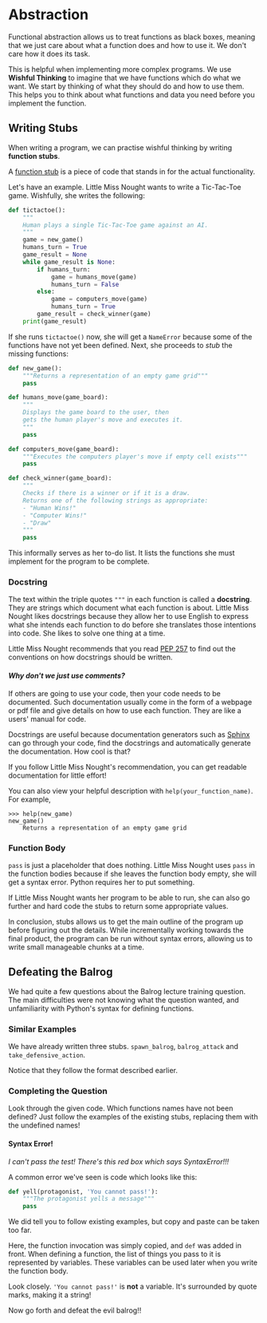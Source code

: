 # Abstraction

Functional abstraction allows us to treat functions as black boxes,
meaning that we just care about what a function does and how to use it.
We don't care how it does its task.

This is helpful when implementing more complex programs.
We use **Wishful Thinking** to imagine that we have functions
which do what we want.
We start by thinking of what they should do and how to use them.
This helps you to think about what functions and data you need
before you implement the function.

## Writing Stubs

When writing a program, we can practise wishful thinking by writing
**function stubs**.

A [function stub](https://en.wikipedia.org/wiki/Method_stub)
is a piece of code that stands in for the actual functionality.

Let's have an example. Little Miss Nought wants to write a Tic-Tac-Toe game. Wishfully, she writes the following:

```python
def tictactoe():
    """
    Human plays a single Tic-Tac-Toe game against an AI.
    """
    game = new_game()
    humans_turn = True
    game_result = None
    while game_result is None:
        if humans_turn:
            game = humans_move(game)
            humans_turn = False
        else:
            game = computers_move(game)
            humans_turn = True
        game_result = check_winner(game)
    print(game_result)
```

If she runs `tictactoe()` now, she will get a `NameError` because
some of the functions have not yet been defined. Next, she proceeds to *stub* the missing functions:

```python
def new_game():
    """Returns a representation of an empty game grid"""
    pass

def humans_move(game_board):
    """
    Displays the game board to the user, then
    gets the human player's move and executes it.
    """
    pass

def computers_move(game_board):
    """Executes the computers player's move if empty cell exists"""
    pass

def check_winner(game_board):
    """
    Checks if there is a winner or if it is a draw.
    Returns one of the following strings as appropriate:
    - "Human Wins!"
    - "Computer Wins!"
    - "Draw"
    """
    pass
```

This informally serves as her to-do list. It lists the functions she must implement for the program to be complete.



### Docstring

The text within the triple quotes `"""` in each function is called a **docstring**. They are strings which document what each function is about. Little Miss Nought likes docstrings because they allow her to use English to express what she intends each function to do before she translates those intentions into code. She likes to solve one thing at a time.

Little Miss Nought recommends that you read [PEP 257](https://www.python.org/dev/peps/pep-0257/) to find out the conventions on how docstrings should be written.


#### *Why don't we just use comments?*

If others are going to use your code, then your code needs to be documented. Such documentation usually come in the form of a webpage or pdf file and give details on how to use each function. They are like a users' manual for code.

Docstrings are useful because documentation generators such as
[Sphinx](http://www.sphinx-doc.org/en/stable/) can go through your code, find the docstrings and automatically generate the documentation. How cool is that?

If you follow Little Miss Nought's recommendation,
you can get readable documentation for little effort!

You can also view your helpful description with `help(your_function_name)`. For example,

```
>>> help(new_game)
new_game()
    Returns a representation of an empty game grid
```



### Function Body

`pass` is just a placeholder that does nothing.
Little Miss Nought uses `pass` in the function bodies because
if she leaves the function body empty,
she will get a syntax error. Python requires her to put something.

If Little Miss Nought wants her program to be able to run, she can also go further and hard code the stubs to return some appropriate values.



In conclusion, stubs allows us to get the main outline of the program up
before figuring out the details.
While incrementally working towards the final product,
the program can be run without syntax errors, allowing us to write
small manageable chunks at a time.



## Defeating the Balrog

We had quite a few questions about the Balrog lecture training question.
The main difficulties were not knowing what the question wanted,
and unfamiliarity with Python's syntax for defining functions.

### Similar Examples

We have already written three stubs.
`spawn_balrog`, `balrog_attack` and `take_defensive_action`.

Notice that they follow the format described earlier.

### Completing the Question

Look through the given code. Which functions names have not been defined?
Just follow the examples of the existing stubs,
replacing them with the undefined names!

#### Syntax Error!

*I can't pass the test! There's this red box which says SyntaxError!!!*

A common error we've seen is code which looks like this:

```python
def yell(protagonist, 'You cannot pass!'):
    """The protagonist yells a message"""
    pass
```

We did tell you to follow existing examples, but copy and paste can be taken
too far.

Here, the function invocation was simply copied, and `def` was added in front.
When defining a function, the list of things you pass to it is represented by variables.
These variables can be used later when you write the function body.

Look closely. `'You cannot pass!'` is **not** a variable.
It's surrounded by quote marks, making it a string!

Now go forth and defeat the evil balrog!!
